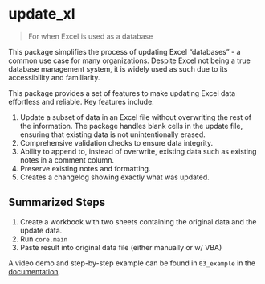 # update_xl


<!-- WARNING: THIS FILE WAS AUTOGENERATED! DO NOT EDIT! -->

> For when Excel is used as a database

This package simplifies the process of updating Excel “databases” - a
common use case for many organizations. Despite Excel not being a true
database management system, it is widely used as such due to its
accessibility and familiarity.

This package provides a set of features to make updating Excel data
effortless and reliable. Key features include:

1.  Update a subset of data in an Excel file without overwriting the
    rest of the information. The package handles blank cells in the
    update file, ensuring that existing data is not unintentionally
    erased.
2.  Comprehensive validation checks to ensure data integrity.
3.  Ability to append to, instead of overwrite, existing data such as
    existing notes in a comment column.
4.  Preserve existing notes and formatting.
5.  Creates a changelog showing exactly what was updated.

## Summarized Steps

1.  Create a workbook with two sheets containing the original data and
    the update data.
2.  Run `core.main`
3.  Paste result into original data file (either manually or w/ VBA)

A video demo and step-by-step example can be found in `03_example` in
the [documentation](https://pyronone.github.io/update_xl/example.html).
